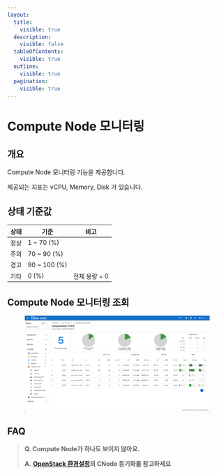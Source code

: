 ```yaml
---
layout:
  title:
    visible: true
  description:
    visible: false
  tableOfContents:
    visible: true
  outline:
    visible: true
  pagination:
    visible: true
---
```


# Compute Node 모니터링

## 개요

Compute Node 모니터링 기능을 제공합니다.

제공되는 지표는 vCPU, Memory, Disk 가 있습니다.



## 상태 기준값

| 상태 | 기준            | 비고        |
| -- | ------------- | --------- |
| 정상 | 1 \~ 70 (%)   |           |
| 주의 | 70 \~ 90 (%)  |           |
| 경고 | 90 \~ 100 (%) |           |
| 기타 | 0 (%)         | 전체 용량 = 0 |

## Compute Node 모니터링 조회

<figure><img src="../../.gitbook/assets/image (617) (1).png" alt=""><figcaption></figcaption></figure>

## FAQ

> **Q. Compute Node가 하나도 보이지 않아요.**
>
> **A.** [**OpenStack 환경설정**](undefined.md)**의 CNode 동기화를 참고하세요**
